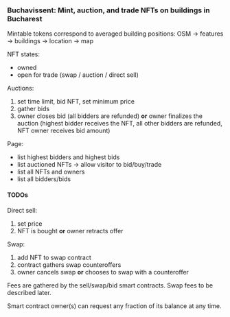 
### Buchavissent: Mint, auction, and trade NFTs on buildings in Bucharest

Mintable tokens correspond to averaged building positions:
OSM -> features -> buildings -> location -> map

NFT states:
- owned
- open for trade (swap / auction / direct sell)

Auctions:
1. set time limit, bid NFT, set minimum price
1. gather bids
1. owner closes bid (all bidders are refunded) **or** owner finalizes the auction
(highest bidder receives the NFT, all other bidders are refunded, NFT owner receives bid amount)

Page:
- list highest bidders and highest bids
- list auctioned NFTs -> allow visitor to bid/buy/trade
- list all NFTs and owners
- list all bidders/bids

#### TODOs

Direct sell:
1. set price
1. NFT is bought **or** owner retracts offer

Swap:
1. add NFT to swap contract
1. contract gathers swap counteroffers
1. owner cancels swap **or** chooses to swap with a counteroffer

Fees are gathered by the sell/swap/bid smart contracts.
Swap fees to be described later.

Smart contract owner(s) can request any fraction of its balance at any time.


